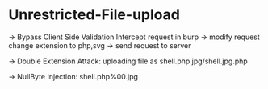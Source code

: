 # Unrestricted-File-upload

-> Bypass Client Side Validation
Intercept request in burp -> modify request change extension to php,svg -> send request to server

-> Double Extension Attack: uploading file as shell.php.jpg/shell.jpg.php

-> NullByte Injection: shell.php%00.jpg
